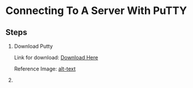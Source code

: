 # Connecting To A Server With PuTTY

## Steps

1. Download Putty

	Link for download: [Download Here](https://www.chiark.greenend.org.uk/~sgtatham/putty/latest.html)

	Reference Image: [alt-text](../reference_images/PuTTY_Installer.PNG)

2. 